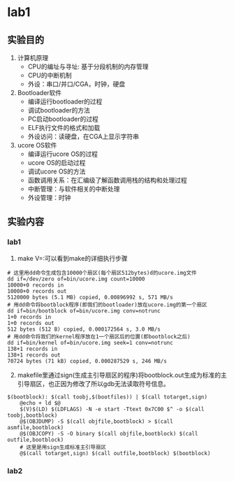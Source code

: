 # lab1
## 实验目的
1. 计算机原理
    - CPU的编址与寻址: 基于分段机制的内存管理
    - CPU的中断机制
    - 外设：串口/并口/CGA，时钟，硬盘
2. Bootloader软件
    - 编译运行bootloader的过程
    - 调试bootloader的方法
    - PC启动bootloader的过程
    - ELF执行文件的格式和加载
    - 外设访问：读硬盘，在CGA上显示字符串
3. ucore OS软件
    - 编译运行ucore OS的过程
    - ucore OS的启动过程
    - 调试ucore OS的方法
    - 函数调用关系：在汇编级了解函数调用栈的结构和处理过程
    - 中断管理：与软件相关的中断处理
    - 外设管理：时钟
## 实验内容
### lab1 
1. make V=:可以看到make的详细执行步骤
```
# 这里用dd命令生成包含10000个扇区(每个扇区512bytes)d的ucore.img文件
dd if=/dev/zero of=bin/ucore.img count=10000
10000+0 records in
10000+0 records out
5120000 bytes (5.1 MB) copied, 0.00896992 s, 571 MB/s
# 用dd命令将bootblock程序(即我们的bootloader)放在ucore.img的第一个扇区
dd if=bin/bootblock of=bin/ucore.img conv=notrunc
1+0 records in
1+0 records out
512 bytes (512 B) copied, 0.000172564 s, 3.0 MB/s
# 用dd命令将我们的kernel程序放在1一个扇区后的位置(即bootblock之后)
dd if=bin/kernel of=bin/ucore.img seek=1 conv=notrunc
138+1 records in
138+1 records out
70724 bytes (71 kB) copied, 0.000287529 s, 246 MB/s
```
2. makefile里通过sign(生成主引导扇区的程序)将bootblock.out生成为标准的主引导扇区，也正因为修改了所以gdb无法读取符号信息。
```
$(bootblock): $(call toobj,$(bootfiles)) | $(call totarget,sign)
	@echo + ld $@
	$(V)$(LD) $(LDFLAGS) -N -e start -Ttext 0x7C00 $^ -o $(call toobj,bootblock)
	@$(OBJDUMP) -S $(call objfile,bootblock) > $(call asmfile,bootblock)
	@$(OBJCOPY) -S -O binary $(call objfile,bootblock) $(call outfile,bootblock)
    # 这里是用sign生成标准主引导扇区
	@$(call totarget,sign) $(call outfile,bootblock) $(bootblock)
```
### lab2
